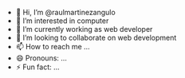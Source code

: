 - 👋 Hi, I’m @raulmartinezangulo
- 👀 I’m interested in computer
- 🌱 I’m currently working as web developer
- 💞️ I’m looking to collaborate on web development
- 📫 How to reach me ...
- 😄 Pronouns: ...
- ⚡ Fun fact: ...

<!---
raulmartinezangulo/raulmartinezangulo is a ✨ special ✨ repository because its `README.md` (this file) appears on your GitHub profile.
You can click the Preview link to take a look at your changes.
--->

